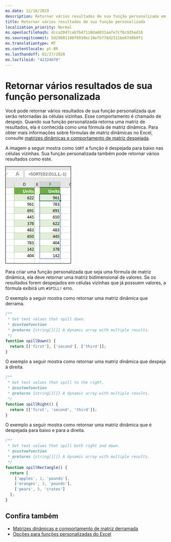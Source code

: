 ```yaml
---
ms.date: 12/18/2019
description: Retornar vários resultados de sua função personalizada em um suplemento do Office Excel.
title: Retornar vários resultados de sua função personalizada
localization_priority: Normal
ms.openlocfilehash: dcca2047cab7b47118da6031aafe7cf8c935ed10
ms.sourcegitcommit: 5d29801180f6939ec10efb778d2311be67d8b9f1
ms.translationtype: MT
ms.contentlocale: pt-BR
ms.lasthandoff: 02/27/2020
ms.locfileid: "42324670"
---
```

# <a name="return-multiple-results-from-your-custom-function"></a>Retornar vários resultados de sua função personalizada

Você pode retornar vários resultados de sua função personalizada que serão retornadas às células vizinhas. Esse comportamento é chamado de despejo. Quando sua função personalizada retorna uma matriz de resultados, ela é conhecida como uma fórmula de matriz dinâmica. Para obter mais informações sobre fórmulas de matriz dinâmicas no Excel, consulte [matrizes dinâmicas e comportamento de matriz despejada](https://support.office.com/article/dynamic-arrays-and-spilled-array-behavior-205c6b06-03ba-4151-89a1-87a7eb36e531).

A imagem a seguir mostra como `SORT` a função é despejada para baixo nas células vizinhas. Sua função personalizada também pode retornar vários resultados como este.

![Captura de tela da função "SORT" exibindo vários resultados em várias células.](../images/dynamic-array-spill.png)

Para criar uma função personalizada que seja uma fórmula de matriz dinâmica, ela deve retornar uma matriz bidimensional de valores. Se os resultados forem despejados em células vizinhas que já possuem valores, a fórmula exibirá um `#SPILL!` erro.

O exemplo a seguir mostra como retornar uma matriz dinâmica que derrama.

```javascript
/**
 * Get text values that spill down.
 * @customfunction
 * @returns {string[][]} A dynamic array with multiple results.
 */
function spillDown() {
  return [['first'], ['second'], ['third']];
}
```

O exemplo a seguir mostra como retornar uma matriz dinâmica que despeja à direita. 

```javascript
/**
 * Get text values that spill to the right.
 * @customfunction
 * @returns {string[][]} A dynamic array with multiple results.
 */
function spillRight() {
  return [['first', 'second', 'third']];
}
```

O exemplo a seguir mostra como retornar uma matriz dinâmica que é despejada para baixo e para a direita.

```javascript
/**
 * Get text values that spill both right and down.
 * @customfunction
 * @returns {string[][]} A dynamic array with multiple results.
 */
function spillRectangle() {
  return [
    ['apples', 1, 'pounds'],
    ['oranges', 3, 'pounds'],
    ['pears', 5, 'crates']
  ];
}
```

## <a name="see-also"></a>Confira também

- [Matrizes dinâmicas e comportamento de matriz derramada](https://support.office.com/article/dynamic-arrays-and-spilled-array-behavior-205c6b06-03ba-4151-89a1-87a7eb36e531)
- [Opções para funções personalizadas do Excel](custom-functions-parameter-options.md)